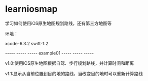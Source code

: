 # learniosmap

学习如何使用iOS原生地图规划路线，还有第三方地图等

环境：

xcode-6.3.2 swift-1.2

----- ----- ----- example01 ----- ----- ----- 

v1.0:使用iOS原生地图根据自驾、步行规划路线，并计算时间和距离

v1.1:显示从当前位置到目的地的路线，当改变目的地时可以重新计算路线

